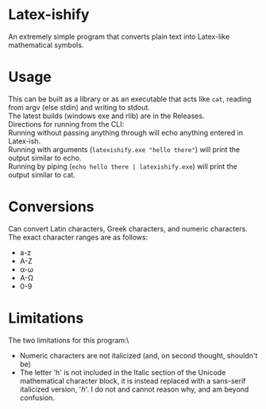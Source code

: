 # Latex-ishify
An extremely simple program that converts plain text into Latex-like mathematical symbols.

# Usage
This can be built as a library or as an executable that acts like `cat`, reading from argv (else stdin) and writing to stdout.\
The latest builds (windows exe and rlib) are in the Releases.\
Directions for running from the CLI:\
Running without passing anything through will echo anything entered in Latex-ish.\
Running with arguments (`latexishify.exe "hello there"`) will print the output similar to echo.\
Running by piping (`echo hello there | latexishify.exe`) will print the output similar to cat.

# Conversions
Can convert Latin characters, Greek characters, and numeric characters. The exact character ranges are as follows:
* a-z
* A-Z
* α-ω
* Α-Ω
* 0-9

# Limitations
The two limitations for this program:\
* Numeric characters are not italicized (and, on second thought, shouldn't be)
* The letter 'h' is not included in the Italic section of the Unicode mathematical character block, it is instead replaced with a sans-serif italicized version, '𝘩'. I do not and cannot reason why, and am beyond confusion.
